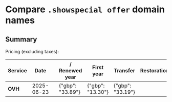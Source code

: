 # Compare `.showspecial offer` domain names

## Summary

Pricing (excluding taxes):

| Service | Date |  | / Renewed year | First year | Transfer | Restoration |
|--|--|--|--|--|--|--|
| **OVH** | 2025-06-23 |  | {"gbp": "33.89"} | {"gbp": "13.30"} | {"gbp": "33.19"} |  |
